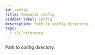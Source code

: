 ```yaml
---
id: config
title: temporal config
sidebar_label: config
description: Path to config directory.
tags:
  - cli reference
---
```


Path to config directory.
